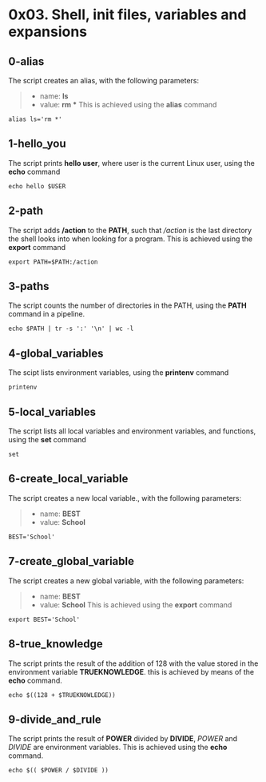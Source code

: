 # 0x03. Shell, init files, variables and expansions

## 0-alias
The script creates an alias, with the following parameters:
> - name: __ls__
> - value: __rm *__
This is achieved using the **alias** command

`alias ls='rm *'`

## 1-hello_you 
The script prints **hello user**, where user is the current Linux user, using the **echo** command

`echo hello $USER`

## 2-path
The script adds **/action** to the **PATH**, such that */action* is the last directory the shell looks into when looking for a program. This is achieved using the **export** command

`export PATH=$PATH:/action`

## 3-paths
The script counts the number of directories in the PATH, using the **PATH** command in a pipeline.

`echo $PATH | tr -s ':' '\n' | wc -l`

## 4-global_variables
The scipt lists environment variables, using the **printenv** command

`printenv`

## 5-local_variables
The script lists all local variables and environment variables, and functions, using the **set** command

`set`

## 6-create_local_variable
The script creates a new local variable., with the following parameters:
> - name: __BEST__
> - value: __School__

`BEST='School'`

## 7-create_global_variable
The script creates a new global variable, with the following parameters:
> - name: __BEST__
> - value: __School__
This is achieved using the **export** command

`export BEST='School'`

## 8-true_knowledge
The script prints the result of the addition of 128 with the value stored in the environment variable **TRUEKNOWLEDGE**. this is achieved by means of the **echo** command.

`echo $((128 + $TRUEKNOWLEDGE))`

## 9-divide_and_rule
The script prints the result of **POWER** divided by **DIVIDE**, *POWER* and *DIVIDE* are environment variables. This is achieved using the **echo** command.

`echo $(( $POWER / $DIVIDE ))`